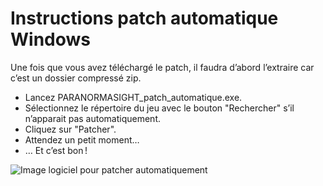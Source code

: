 # Instructions patch automatique Windows

Une fois que vous avez téléchargé le patch, il faudra d’abord l’extraire car c’est un dossier compressé zip.

- Lancez PARANORMASIGHT_patch_automatique.exe.
- Sélectionnez le répertoire du jeu avec le bouton "Rechercher" s’il n’apparait pas automatiquement.
- Cliquez sur "Patcher".
- Attendez un petit moment…
- … Et c’est bon !

![Image logiciel pour patcher automatiquement](/assets/jeu/paranormasight/jeufr/installation/logiciel_patch_auto.webp)